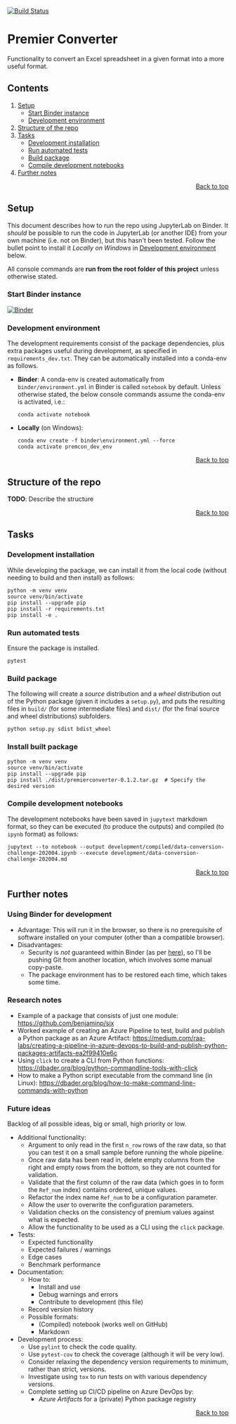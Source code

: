 <a name="top"></a>

[![Build Status](https://dev.azure.com/a-breeze/premierconverter/_apis/build/status/A-Breeze.premierconverter?branchName=master)](https://dev.azure.com/a-breeze/premierconverter/_build/latest?definitionId=1&branchName=master)

# Premier Converter
Functionality to convert an Excel spreadsheet in a given format into a more useful format.

<!--This table of contents is maintained *manually*-->
## Contents
1. [Setup](#Setup)
    - [Start Binder instance](#Start-Binder-instance)
    - [Development environment](#Development-environment)
1. [Structure of the repo](#Structure-of-the-repo)
1. [Tasks](#Tasks)
    - [Development installation](#Development-installation)
    - [Run automated tests](#Run-automated-tests)
    - [Build package](#Build-package)
    - [Compile development notebooks](#Compile-development-notebooks)
1. [Further notes](#Further-notes)

<p align="right"><a href="#top">Back to top</a></p>

## Setup
This document describes how to run the repo using JupyterLab on Binder. It *should* be possible to run the code in JupyterLab (or another IDE) from your own machine (i.e. not on Binder), but this hasn't been tested. Follow the bullet point to install it *Locally on Windows* in [Development environment](#Development-environment) below.

All console commands are **run from the root folder of this project** unless otherwise stated.

### Start Binder instance
[![Binder](https://mybinder.org/badge_logo.svg)](https://mybinder.org/v2/gh/A-Breeze/premierconverter/add_CLI?urlpath=lab)

### Development environment
The development requirements consist of the package dependencies, plus extra packages useful during development, as specified in `requirements_dev.txt`. They can be automatically installed into a conda-env as follows.
- **Binder**: A conda-env is created automatically from `binder/environment.yml` in Binder is called `notebook` by default. Unless otherwise stated, the below console commands assume the conda-env is activated, i.e.:
    ```
    conda activate notebook
    ```
- **Locally** (on Windows):
    ```
    conda env create -f binder\environment.yml --force
    conda activate premcon_dev_env
    ```

<p align="right"><a href="#top">Back to top</a></p>

## Structure of the repo
**TODO**: Describe the structure

<p align="right"><a href="#top">Back to top</a></p>

## Tasks
### Development installation
While developing the package, we can install it from the local code (without needing to build and then install) as follows:
```
python -m venv venv
source venv/bin/activate
pip install --upgrade pip
pip install -r requirements.txt
pip install -e .
```

### Run automated tests
Ensure the package is installed.
```
pytest
```

### Build package
The following will create a *source* distribution and a *wheel* distribution out of the Python package (given it includes a `setup.py`), and puts the resulting files in `build/` (for some intermediate files) and `dist/` (for the final source and wheel distributions) subfolders.
```
python setup.py sdist bdist_wheel
```

### Install built package
```
python -m venv venv
source venv/bin/activate
pip install --upgrade pip
pip install ./dist/premierconverter-0.1.2.tar.gz  # Specify the desired version
```

### Compile development notebooks
The development notebooks have been saved in `jupytext` markdown format, so they can be executed (to produce the outputs) and compiled (to `ipynb` format) as follows:
```
jupytext --to notebook --output development/compiled/data-conversion-challenge-202004.ipynb --execute development/data-conversion-challenge-202004.md
```

<p align="right"><a href="#top">Back to top</a></p>

## Further notes
### Using Binder for development
- Advantage: This will run it in the browser, so there is no prerequisite of software installed on your computer (other than a compatible browser). 
- Disadvantages:
    - Security is *not* guaranteed within Binder (as per [here](https://mybinder.readthedocs.io/en/latest/faq.html#can-i-push-data-from-my-binder-session-back-to-my-repository)), so I'll be pushing Git from another location, which involves some manual copy-paste.
    - The package environment has to be restored each time, which takes some time.

### Research notes
- Example of a package that consists of just one module: <https://github.com/benjaminp/six>
- Worked example of creating an Azure Pipeline to test, build and publish a Python package as an Azure Artifact: <https://medium.com/raa-labs/creating-a-pipeline-in-azure-devops-to-build-and-publish-python-packages-artifacts-ea2f99410e6c>
- Using `click` to create a CLI from Python functions: <https://dbader.org/blog/python-commandline-tools-with-click>
- How to make a Python script executable from the command line (in Linux): <https://dbader.org/blog/how-to-make-command-line-commands-with-python>

### Future ideas
Backlog of all possible ideas, big or small, high priority or low.
- Additional functionality:
    - Argument to only read in the first `n_row` rows of the raw data, so that you can test it on a small sample before running the whole pipeline.
    - Once raw data has been read in, delete empty columns from the right and empty rows from the bottom, so they are not counted for validation.
    - Validate that the first column of the raw data (which goes in to form the `Ref_num` index) contains ordered, unique values.
    - Refactor the index name `Ref_num` to be a configuration parameter.
    - Allow the user to overwrite the configuration parameters.
    - Validation checks on the consistency of premium values against what is expected.
    - Allow the functionality to be used as a CLI using the `click` package.
- Tests:
    - Expected functionality
    - Expected failures / warnings
    - Edge cases
    - Benchmark performance
- Documentation:
    - How to:
        - Install and use
        - Debug warnings and errors
        - Contribute to development (this file)
    - Record version history
    - Possible formats: 
        - (Compiled) notebook (works well on GitHub)
        - Markdown
- Development process:
    - Use `pylint` to check the code quality.
    - Use `pytest-cov` to check the coverage (although it will be very low).
    - Consider relaxing the dependency version requirements to minimum, rather than strict, versions.
    - Investigate using `tox` to run tests on with various dependency versions.
    - Complete setting up CI/CD pipeline on Azure DevOps by:
        - *Azure Artifacts* for a (private) Python package registry

<p align="right"><a href="#top">Back to top</a></p>
